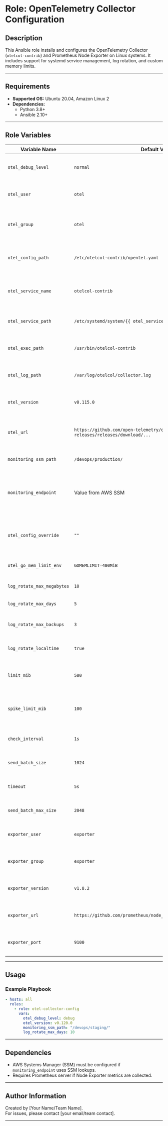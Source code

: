 
# Role: OpenTelemetry Collector Configuration

## Description
This Ansible role installs and configures the OpenTelemetry Collector (`otelcol-contrib`) and Prometheus Node Exporter on Linux systems. It includes support for systemd service management, log rotation, and custom memory limits.

---

## Requirements
- **Supported OS:** Ubuntu 20.04, Amazon Linux 2
- **Dependencies:**
  - Python 3.8+
  - Ansible 2.10+

---

## Role Variables
| Variable Name                | Default Value                                                                                          | Description                                                                                       |
|------------------------------|------------------------------------------------------------------------------------------------------|---------------------------------------------------------------------------------------------------|
| `otel_debug_level`           | `normal`                                                                                           | Logging level for the OpenTelemetry Collector.                                                   |
| `otel_user`                  | `otel`                                                                                            | The user under which the OpenTelemetry Collector runs.                                           |
| `otel_group`                 | `otel`                                                                                            | The group under which the OpenTelemetry Collector runs.                                          |
| `otel_config_path`           | `/etc/otelcol-contrib/opentel.yaml`                                                                | Path to the OpenTelemetry Collector configuration file.                                          |
| `otel_service_name`          | `otelcol-contrib`                                                                                 | Name of the OpenTelemetry Collector systemd service.                                             |
| `otel_service_path`          | `/etc/systemd/system/{{ otel_service_name }}.service`                                             | Path to the OpenTelemetry Collector service file.                                                |
| `otel_exec_path`             | `/usr/bin/otelcol-contrib`                                                                        | Path to the OpenTelemetry Collector executable.                                                  |
| `otel_log_path`              | `/var/log/otelcol/collector.log`                                                                  | Path to the OpenTelemetry Collector log file.                                                    |
| `otel_version`               | `v0.115.0`                                                                                       | Version of the OpenTelemetry Collector to install.                                               |
| `otel_url`                   | `https://github.com/open-telemetry/opentelemetry-collector-releases/releases/download/...`        | URL to download the OpenTelemetry Collector package.                                             |
| `monitoring_ssm_path`        | `/devops/production/`                                                                             | SSM path for monitoring configuration.                                                           |
| `monitoring_endpoint`        | Value from AWS SSM                                                                                | Monitoring endpoint fetched from AWS Systems Manager Parameter Store.                            |
| `otel_config_override`       | `""`                                                                                              | Override configuration for OpenTelemetry Collector, if needed.                                   |
| `otel_go_mem_limit_env`      | `GOMEMLIMIT=400MiB`                                                                               | Environment variable for Go memory limit.                                                        |
| `log_rotate_max_megabytes`   | `10`                                                                                              | Rotate log files when they reach 10 MB.                                                          |
| `log_rotate_max_days`        | `5`                                                                                               | Retain log files for 5 days.                                                                     |
| `log_rotate_max_backups`     | `3`                                                                                               | Keep a maximum of 3 backup log files.                                                            |
| `log_rotate_localtime`       | `true`                                                                                           | Use local time for log rotation timestamps.                                                      |
| `limit_mib`                  | `500`                                                                                            | Memory limit for the OpenTelemetry Collector in MiB.                                             |
| `spike_limit_mib`            | `100`                                                                                            | Additional memory allowance for temporary spikes in MiB.                                         |
| `check_interval`             | `1s`                                                                                             | Interval for checking memory usage.                                                              |
| `send_batch_size`            | `1024`                                                                                           | Batch size for sending telemetry data.                                                           |
| `timeout`                    | `5s`                                                                                             | Timeout for sending telemetry batches.                                                           |
| `send_batch_max_size`        | `2048`                                                                                           | Maximum batch size for telemetry data.                                                           |
| `exporter_user`              | `exporter`                                                                                       | User under which the Node Exporter runs.                                                         |
| `exporter_group`             | `exporter`                                                                                       | Group under which the Node Exporter runs.                                                        |
| `exporter_version`           | `v1.8.2`                                                                                        | Version of Prometheus Node Exporter to install.                                                  |
| `exporter_url`               | `https://github.com/prometheus/node_exporter/releases/download/...`                              | URL to download the Node Exporter package.                                                       |
| `exporter_port`              | `9100`                                                                                           | Port on which the Node Exporter listens.                                                         |

---

## Usage

### Example Playbook
```yaml
- hosts: all
  roles:
    - role: otel-collector-config
      vars:
        otel_debug_level: debug
        otel_version: v0.120.0
        monitoring_ssm_path: "/devops/staging/"
        log_rotate_max_days: 10
```

---

## Dependencies
- AWS Systems Manager (SSM) must be configured if `monitoring_endpoint` uses SSM lookups.
- Requires Prometheus server if Node Exporter metrics are collected.

---

## Author Information
Created by [Your Name/Team Name].  
For issues, please contact [your email/team contact].  

---
